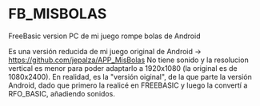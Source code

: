 # FB_MISBOLAS
FreeBasic version PC de mi juego rompe bolas de Android

Es una versión reducida de mi juego original de Android -> https://github.com/jepalza/APP_MisBolas
No tiene sonido y la resolucion vertical es menor para poder adaptarlo a 1920x1080 (la original es de 1080x2400).
En realidad, es la "versión oiginal", de la que parte la versión Android, dado que primero la realicé en FREEBASIC y luego la convertí a RFO_BASIC, añadiendo sonidos.
